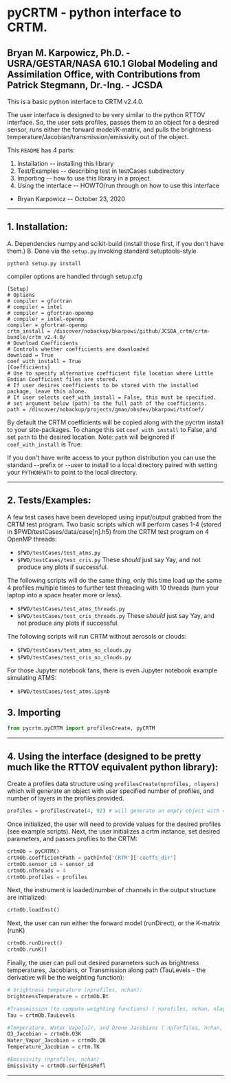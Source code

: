 # pyCRTM - python interface to CRTM.

## Bryan M. Karpowicz, Ph.D. - USRA/GESTAR/NASA 610.1 Global Modeling and Assimilation Office, with Contributions from Patrick Stegmann, Dr.-Ing. - JCSDA

This is a basic python interface to CRTM v2.4.0. 

The user interface is designed to be very similar to the python RTTOV interface. So, the user sets profiles, passes them to an object for a desired sensor, runs either the forward model/K-matrix, and pulls the brightness temperature/Jacobian/transmission/emissivity out of the object.  


This `README` has 4 parts:

1. Installation -- installing this library
2. Test/Examples -- describing test in testCases subdirectory
3. Importing -- how to use this library in a project.
4. Using the interface -- HOWTO/run through on how to use this interface

- Bryan Karpowicz -- October 23, 2020
---------------------------------------------------------------------------------------- 

## 1. Installation:
A. Dependencies numpy and scikit-build (install those first, if you don't have them.) 
B. Done via the `setup.py` invoking standard setuptools-style 
```
python3 setup.py install
```
compiler options are handled through setup.cfg
```
[Setup]
# Options
# compiler = gfortran
# compiler = intel
# compiler = gfortran-openmp
# compiler = intel-openmp
compiler = gfortran-openmp
crtm_install = /discover/nobackup/bkarpowi/github/JCSDA_crtm/crtm-bundle/crtm_v2.4.0/
# Download Coefficients
# Controls whether coefficients are downloaded
download = True
coef_with_install = True
[Coefficients]
# Use to specify alternative coefficient file location where Little Endian Coefficient files are stored.
# If user desires coefficients to be stored with the installed package, leave this alone.
# If user selects coef_with_install = False, this must be specified.
# set argument below (path) to the full path of the coefficients.
path = /discover/nobackup/projects/gmao/obsdev/bkarpowi/tstCoef/
```
By default the CRTM coefficients will be copied along with the pycrtm install to your site-packages. To change this set `coef_with_install` to False, and set `path` to the desired location. Note: `path` will beignored if `coef_with_install` is True.

If you don't have write access to your python distribution you can use the standard --prefix or --user to install to a local directory paired with setting your `PYTHONPATH` to point to the local directory.
 

---------------------------------------------------------------------------------------- 

## 2. Tests/Examples:

A few test cases have been developed using input/output grabbed from the CRTM test program.
Two basic scripts which will perform cases 1-4 (stored in $PWD/testCases/data/case[n].h5) from the CRTM test program on 4 OpenMP threads: 
* `$PWD/testCases/test_atms.py`
* `$PWD/testCases/test_cris.py`
These *should* just say Yay, and not produce any plots if successful. 

The following scripts will do the same thing, only this time load up the same 4 profiles multiple times to further test threading with 10 threads (turn your laptop into a space heater more or less).
* `$PWD/testCases/test_atms_threads.py`
* `$PWD/testCases/test_cris_threads.py`
These *should* just say Yay, and not produce any plots if successful. 


The following scripts will run CRTM without aerosols or clouds:
* `$PWD/testCases/test_atms_no_clouds.py`
* `$PWD/testCases/test_cris_no_clouds.py`

For those Jupyter notebook fans, there is even Jupyter notebook example simulating ATMS:
* `$PWD/testCases/test_atms.ipynb`

## 3. Importing 

```Python
from pycrtm.pyCRTM import profilesCreate, pyCRTM
```
---------------------------------------------------------------------------------------- 

## 4. Using the interface (designed to be pretty much like the RTTOV equivalent python library):

Create a profiles data structure using `profilesCreate(nprofiles, nlayers)` which will generate an object with user specified number of profiles, and number of layers in the profiles provided.
```Python
profiles = profilesCreate(4, 92) # will generate an empty object with 4 profiles each with 92 layers. 
```
Once initialized, the user will need to provide values for the desired profiles (see example scripts). Next, the user initializes a crtm instance, set desired parameters, and passes profiles to the CRTM:

```Python
crtmOb = pyCRTM()
crtmOb.coefficientPath = pathInfo['CRTM']['coeffs_dir']
crtmOb.sensor_id = sensor_id
crtmOb.nThreads = 4
crtmOb.profiles = profiles
```

Next, the instrument is loaded/number of channels in the output structure are initialized:

```Python
crtmOb.loadInst()
```

Next, the user can run either the forward model (runDirect), or the K-matrix (runK) 
```Python
crtmOb.runDirect()
crtmOb.runK()
```
Finally, the user can pull out desired parameters such as brightness temperatures, Jacobians, or Transmission along path (TauLevels - the derivative will be the weighting function):
```Python
# brightness temperature (nprofiles, nchan):
brightnessTemperature = crtmOb.Bt 

#Transmission (to compute weighting functions) ( nprofiles, nchan, nlayers)
Tau = crtmOb.TauLevels 

#Temperature, Water Vapo[u]r, and Ozone Jacobians ( npforfiles, nchan, nlayers)
O3_Jacobian = crtmOb.O3K
Water_Vapor_Jacobian = crtmOb.QK
Temperature_Jacobian = crtm.TK

#Emissivity (nprofiles, nchan)
Emissivity = crtmOb.surfEmisRefl
```
---------------------------------------------------------------------------------------- 

